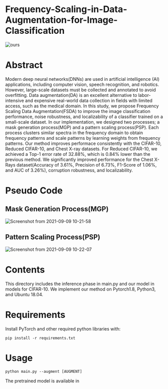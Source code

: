 # Frequency-Scaling-in-Data-Augmentation-for-Image-Classification

![ours](https://user-images.githubusercontent.com/77310264/132606113-baf39b95-96f6-4445-a3ab-09958d2af41d.png)

# Abstract
Modern deep neural networks(DNNs) are used in artificial intelligence (AI) applications, including computer vision, speech recognition, and robotics. However, large-scale datasets must be collected and annotated to avoid overfitting. Data augmentation(DA) is an excellent alternative to labor-intensive and expensive real-world data collection in fields with limited access, such as the medical domain. In this study, we propose Frequency Scaling Data Augmentation(FSDA) to improve the image classification performance, noise robustness, and localizability of a classifier trained on a small-scale dataset. In our implementation, we designed two processes; a mask generation process(MGP) and a pattern scaling process(PSP). Each process clusters similar spectra in the frequency domain to obtain frequency patterns and scale patterns by learning weights from frequency patterns. Our method improves performace consistently with the CIFAR-10, Reduced CIFAR-10, and Chest X-ray datasets. For Reduced CIFAR-10, we achieved a Top-1 error rate of 32.88\%, which is 0.84\% lower than the previous method. We significantly improved performance for the Chest X-Rays dataset(Accuracy of 3.61\%, Precision of 6.73\%, F1-Score of 1.06\%, and AUC of 3.26\%), corruption robustness, and localizability. 

# Pseudo Code
## Mask Generation Process(MGP)
![Screenshot from 2021-09-09 10-21-58](https://user-images.githubusercontent.com/77310264/132606613-14c54225-0730-490d-b212-3547eade06f2.png)

## Pattern Scaling Process(PSP)
![Screenshot from 2021-09-09 10-22-07](https://user-images.githubusercontent.com/77310264/132606617-f821fcd8-5e4a-49c1-99a5-6f7e6e5f0c0d.png)

# Contents
This directory includes the inference phase in main.py and our model in models for CIFAR-10. We implement our method on Pytorch1.8, Python3, and Ubuntu 18.04. 

# Requirements
Install PyTorch and other required python libraries with:
```
pip install -r requirements.txt
```

# Usage
```
python main.py --augment [AUGMENT]
```
The pretrained model is available in 
